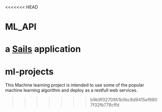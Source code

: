 <<<<<<< HEAD
# ML_API

a [Sails](http://sailsjs.org) application
=======
# ml-projects
This Machine learning project is intended to use some of the popular machine learning algorithm and deploy as a restfull web services. 
>>>>>>> b9b9f0270951b0bc8d9415ef9807f32fb778cffd

